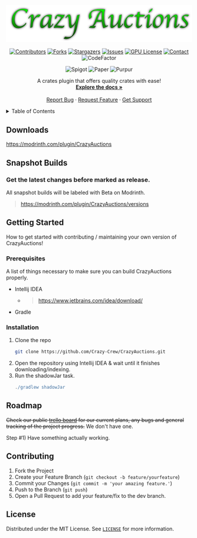 <br />

[![crazyauctions](https://raw.githubusercontent.com/RyderBelserion/Assets/main/crazycrew/old/banners/CrazyAuctions.png)](https://modrinth.com/plugin/crazyauctions)

<div align="center">

[![Contributors][contributors-shield]][contributors-url]
[![Forks][forks-shield]][forks-url]
[![Stargazers][stars-shield]][stars-url]
[![Issues][issues-shield]][issues-url]
[![GPU License][license-shield]][license-url]
[![Contact][discord-shield]][discord-url]
![CodeFactor][codefactor-shield]

![Spigot](https://cdn.jsdelivr.net/gh/intergrav/devins-badges/assets/compact/unsupported/spigot_vector.svg)
![Paper](https://cdn.jsdelivr.net/gh/intergrav/devins-badges/assets/compact/supported/paper_vector.svg)
![Purpur](https://cdn.jsdelivr.net/gh/intergrav/devins-badges/assets/compact/supported/purpur_vector.svg)

  <p align="center">
    A crates plugin that offers quality crates with ease!
    <br />
    <a href="https://github.com/Crazy-Crew/CrazyAuctions/wiki"><strong>Explore the docs »</strong></a>
    <br />
    <br />
    <a href="https://github.com/Crazy-Crew/CrazyAuctions/issues">Report Bug</a>
    ·
    <a href="https://github.com/Crazy-Crew/CrazyAuctions/discussions/categories/feature-rquests">Request Feature</a>
    ·
    <a href="https://github.com/Crazy-Crew/CrazyAuctions/discussions/categories/support">Get Support</a>
  </p>
</div>

<!-- TABLE OF CONTENTS -->
<details>
  <summary>Table of Contents</summary>
  <ol>
    <li>
      <a href="#getting-started">Getting Started</a>
      <ul>
        <li><a href="#prerequisites">Prerequisites</a></li>
        <li><a href="#installation">Installation</a></li>
      </ul>
    </li>
    <li><a href="#roadmap">Roadmap</a></li>
    <li><a href="#contributing">Contributing</a></li>
    <li><a href="#license">License</a></li>
    <li><a href="#contact">Contact</a></li>
  </ol>
</details>

## Downloads
https://modrinth.com/plugin/CrazyAuctions

## Snapshot Builds
### Get the latest changes before marked as release.
All snapshot builds will be labeled with Beta on Modrinth.<br>
> https://modrinth.com/plugin/CrazyAuctions/versions

## Getting Started

How to get started with contributing / maintaining your own version of CrazyAuctions!

### Prerequisites

A list of things necessary to make sure you can build CrazyAuctions properly.
* Intellij IDEA
    * > https://www.jetbrains.com/idea/download/
* Gradle

### Installation

1. Clone the repo
   ```sh
   git clone https://github.com/Crazy-Crew/CrazyAuctions.git
   ```
2. Open the repository using Intellij IDEA & wait until it finishes downloading/indexing.
3. Run the shadowJar task.
   ```gradle
   ./gradlew shadowJar
   ```

## Roadmap

~~Check our public [trello board](https://trello.com/b/bzQ5TwXo) for our current plans, any bugs and general tracking of the project progress.~~ We don't have one.

Step #1) Have something actually working.

## Contributing

1. Fork the Project
2. Create your Feature Branch (`git checkout -b feature/yourfeature`)
3. Commit your Changes (`git commit -m 'your amazing feature.'`)
4. Push to the Branch (`git push`)
5. Open a Pull Request to add your feature/fix to the dev branch.

## License

Distributed under the MIT License. See [`LICENSE`](/LICENSE) for more information.

[discord-shield]: https://img.shields.io/discord/182615261403283459.svg?style=flat&logo=appveyor
[discord-url]: https://discord.gg/crazycrew

[contributors-shield]: https://img.shields.io/github/contributors/Crazy-Crew/CrazyAuctions.svg?style=flat&logo=appveyor
[contributors-url]: https://github.com/Crazy-Crew/CrazyAuctions/graphs/contributors
[forks-shield]: https://img.shields.io/github/forks/Crazy-Crew/CrazyAuctions.svg?style=flat&logo=appveyor
[forks-url]: https://github.com/Crazy-Crew/CrazyAuctions/network/members
[stars-shield]: https://img.shields.io/github/stars/Crazy-Crew/CrazyAuctions.svg?style=flat&logo=appveyor
[stars-url]: https://github.com/Crazy-Crew/CrazyAuctions/stargazers
[issues-shield]: https://img.shields.io/github/issues/Crazy-Crew/CrazyAuctions.svg?style=flat&logo=appveyor
[issues-url]: https://github.com/Crazy-Crew/CrazyAuctions/issues
[license-shield]: https://img.shields.io/github/license/Crazy-Crew/CrazyAuctions.svg?style=flat&logo=appveyor
[license-url]: https://github.com/Crazy-Crew/CrazyAuctions/blob/master/LICENSE

[codefactor-shield]: https://img.shields.io/codefactor/grade/github/crazy-crew/CrazyAuctions/main?style=flat&logo=appveyor